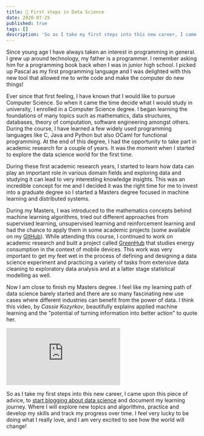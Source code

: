 ```yaml
---
title: 🚀 First steps in Data Science
date: 2020-07-25
published: true
tags: []
description: 'So as I take my first steps into this new career, I came upon this piece of advice, to start blogging about data science and document my learning journey. Where I will explore new topics and algorithms, practice and develop my skills and track my progress over time.'
---
```


Since young age I have always taken an interest in programming in general. I grew up around technology, my father is a programmer. I remember asking him for a programming book back when I was in junior high school. I picked up Pascal as my first programming language and I was delighted with this new tool that allowed me to write code and make the computer do new things!

Ever since that first feeling, I have known that I would like to pursue Computer Science. So when it came the time decide what I would study in university, I enrolled in a Computer Science degree. I began learning the foundations of many topics such as mathematics, data structures, databases, theory of computation, software engineering amongst others. During the course, I have learned a few widely used programming languages like C, Java and Python but also OCaml for functional programming. At the end of this degree, I had the opportunity to take part in academic research for a couple of years. It was the moment when I started to explore the data science world for the first time.

During these first academic research years, I started to learn how data can play an important role in various domain fields and exploring data and studying it can lead to very interesting knowledge insights. This was an incredible concept for me and I decided it was the right time for me to invest into a graduate degree so I started a Masters degree focused in machine learning and distributed systems.

During my Masters, I was introduced to the mathematics concepts behind machine learning algorithms, tried out different approaches from supervised learning, unsupervised learning and reinforcement learning and had the chance to apply them in some academic projects (some available on my [GitHub](https://github.com/hmatalonga)). While attending this course, I continued to work on academic research and built a project called [GreenHub](https://greenhubproject.org/) that studies energy consumption in the context of mobile devices. This work was very important to get my feet wet in the process of defining and designing a data science experiment and practicing a variety of tasks from extensive data cleaning to exploratory data analysis and at a latter stage statistical modelling as well.

Now I am close to finish my Masters degree. I feel like my learning path of data science barely started and there are so many fascinating new use cases where different industries can benefit from the power of data. I think this video, by *Cassie Kozyrkov*, beautifully explains applied machine learning and the "potential of turning information into better action" to quote her.

<div class="embed-responsive-16by9 relative overflow-hidden">
  <iframe class="w-full h-full absolute top-0 left-0 border-none" src="https://www.youtube.com/embed/cpGeXofndoY" frameborder="0" allow="accelerometer; autoplay; encrypted-media; gyroscope; picture-in-picture" allowfullscreen></iframe>
</div>

So as I take my first steps into this new career, I came upon this piece of advice, to [start blogging about data science](http://varianceexplained.org/r/start-blog/) and document my learning journey. Where I will explore new topics and algorithms, practice and develop my skills and track my progress over time. I feel very lucky to be doing what I really love, and I am very excited to see how the world will change!
